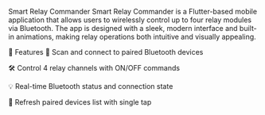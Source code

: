 Smart Relay Commander Smart Relay Commander is a Flutter-based mobile application that allows users to wirelessly control up to four relay modules via Bluetooth. The app is designed with a sleek, modern interface and built-in animations, making relay operations both intuitive and visually appealing.

🚀 Features 📶 Scan and connect to paired Bluetooth devices

🛠 Control 4 relay channels with ON/OFF commands

💡 Real-time Bluetooth status and connection state

🔄 Refresh paired devices list with single tap
